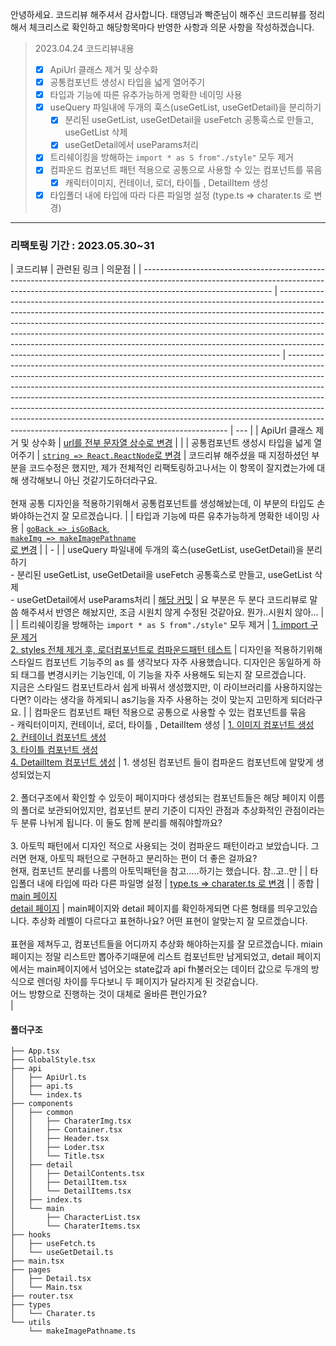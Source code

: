 안녕하세요.
코드리뷰 해주셔서 감사합니다.
태영님과 빡준님이 해주신 코드리뷰를 정리해서 체크리스로 확인하고 해당항목마다 반영한 사항과 의문 사항을 작성하겠습니다.

> 2023.04.24 코드리뷰내용
>
> - [x] ApiUrl 클래스 제거 및 상수화
> - [x] 공통컴포넌트 생성시 타입을 넓게 열어주기
> - [x] 타입과 기능에 따른 유추가능하게 명확한 네이밍 사용
> - [x] useQuery 파일내에 두개의 훅스(useGetList, useGetDetail)을 분리하기
>   - [x] 분리된 useGetList, useGetDetail을 useFetch 공통훅스로 만들고, useGetList 삭제
>   - [x] useGetDetail에서 useParams처리
> - [x] 트리쉐이킹을 방해하는 `import * as S from"./style"` 모두 제거
> - [x] 컴파운드 컴포넌트 패턴 적용으로 공통으로 사용할 수 있는 컴포넌트를 묶음
>   - [x] 캐릭터이미지, 컨테이너, 로더, 타이틀 , DetailItem 생성
> - [x] 타입폴더 내에 타입에 따라 다른 파일명 설정 (type.ts ⇒ charater.ts 로 변경)

---

### 리팩토링 기간 : 2023.05.30~31

| 코드리뷰                                                                                                                                                                                     | 관련된 링크                                                                                                                                                                                                                                                                                                                                                                                                                                                                          | 의문점                                                                                                                                                                                                                                                                                                                                                                                                                                                                                                                                              |
| -------------------------------------------------------------------------------------------------------------------------------------------------------------------------------------------- | ------------------------------------------------------------------------------------------------------------------------------------------------------------------------------------------------------------------------------------------------------------------------------------------------------------------------------------------------------------------------------------------------------------------------------------------------------------------------------------ | --------------------------------------------------------------------------------------------------------------------------------------------------------------------------------------------------------------------------------------------------------------------------------------------------------------------------------------------------------------------------------------------------------------------------------------------------------------------------------------------------------------------------------------------------- | --- |
| ApiUrl 클래스 제거 및 상수화                                                                                                                                                                 | [url를 전부 문자열 상수로 변경](https://github.com/j2h30728/marvelous/commit/cbfba171819c8ac1495d79c8155d467d36d26de6)                                                                                                                                                                                                                                                                                                                                                               |                                                                                                                                                                                                                                                                                                                                                                                                                                                                                                                                                     |
| 공통컴포넌트 생성시 타입을 넓게 열어주기                                                                                                                                                     | [`string => React.ReactNode`로 변경](https://github.com/j2h30728/marvelous/commit/c6bf0d5008706cd95b0eb589e4aca9edbd3eaf09)                                                                                                                                                                                                                                                                                                                                                          | 코드리뷰 해주셨을 때 지정하셨던 부분을 코드수정은 했지만, 제가 전체적인 리팩토링하고나서는 이 항목이 잘지켰는가에 대해 생각해보니 아닌 것같기도하더라구요.<br><br> 현재 공통 디자인을 적용하기위해서 공통컴포넌트를 생성해놨는데, 이 부분의 타입도 손봐야하는건지 잘 모르겠습니다.                                                                                                                                                                                                                                                                  |
| 타입과 기능에 따른 유추가능하게 명확한 네이밍 사용                                                                                                                                           | [`goBack => isGoBack`, <br>`makeImg => makeImagePathname`<br> 로 변경](https://github.com/j2h30728/marvelous/commit/c6bf0d5008706cd95b0eb589e4aca9edbd3eaf09)                                                                                                                                                                                                                                                                                                                        |                                                                                                                                                                                                                                                                                                                                                                                                                                                                                                                                                     | -   |
| useQuery 파일내에 두개의 훅스(useGetList, useGetDetail)을 분리하기<br/>- 분리된 useGetList, useGetDetail을 useFetch 공통훅스로 만들고, useGetList 삭제<br/> - useGetDetail에서 useParams처리 | [해당 커밋](https://github.com/j2h30728/marvelous/commit/57b95a94f31aa8fa5d50a8fa0be18abbf518566c)                                                                                                                                                                                                                                                                                                                                                                                   | 요 부분은 두 분다 코드리뷰로 말씀 해주셔서 반영은 해놨지만, 조금 시원치 않게 수정된 것같아요. 뭔가..시원치 않아...                                                                                                                                                                                                                                                                                                                                                                                                                                  |     |
| 트리쉐이킹을 방해하는 `import * as S from"./style"` 모두 제거                                                                                                                                | [1. import 구문 제거](https://github.com/j2h30728/marvelous/commit/6fdb841051381eaf9d9f48e7aabb4dded9afe402) <br/>[2. styles 전체 제거 후, 로더컴포넌트로 컴파운드패턴 테스트](https://github.com/j2h30728/marvelous/commit/ef407ccbb8c4930d25fa115552b0f4c6397fff2e)                                                                                                                                                                                                                | 디자인을 적용하기위해 스타일드 컴포넌트 기능주의 as 를 생각보다 자주 사용했습니다. 디자인은 동일하게 하되 태그를 변경시키는 기능인데, 이 기능을 자주 사용해도 되는지 잘 모르겠습니다.<br> 지금은 스타일드 컴포넌트라서 쉽게 바꿔서 생성했지만, 이 라이브러리를 사용하지않는다면? 이라는 생각을 하게되니 as기능을 자주 사용하는 것이 맞는지 고민하게 되더라구요.                                                                                                                                                                                     |
| 컴파운드 컴포넌트 패턴 적용으로 공통으로 사용할 수 있는 컴포넌트를 묶음 <br> - 캐릭터이미지, 컨테이너, 로더, 타이틀 , DetailItem 생성                                                        | [1. 이미지 컴포넌트 생성](https://github.com/j2h30728/marvelous/commit/cdc8fb6a2b0e88a3f3017cc5625716a9109f531f) <br>[2. 컨테이너 컴포넌트 생성](https://github.com/j2h30728/marvelous/commit/436ce1664c81ecef6a49e39db092537bad143024) <br>[3. 타이틀 컴포넌트 생성](https://github.com/j2h30728/marvelous/commit/86728d1c5c814fcefb5d519fb9eb273d7b0f79c0)<br>[4. DetailItem 컴포넌트 생성](https://github.com/j2h30728/marvelous/commit/0aab465b5c141a917892feafb516d12043d7461f) | 1. 생성된 컴포넌트 들이 컴파운드 컴포넌트에 알맞게 생성되었는지<br><br/>2. 폴더구조에서 확인할 수 있듯이 페이지마다 생성되는 컴포넌트들은 해당 페이지 이름의 폴더로 보관되어있지만, 컴포넌트 분리 기준이 디자인 관점과 추상화적인 관점이라는 두 분류 나뉘게 됩니다. 이 둘도 함께 분리를 해줘야할까요?<br><br/>3. 아토믹 패턴에서 디자인 적으로 사용되는 것이 컴파운드 패턴이라고 보았습니다. 그러면 현재, 아토믹 패턴으로 구현하고 분리하는 편이 더 좋은 걸까요?<br> 현재, 컴포넌트 분리를 나름의 아토믹패턴을 참고.....하기는 했습니다. 참..고..만 |
| 타입폴더 내에 타입에 따라 다른 파일명 설정                                                                                                                                                   | [type.ts ⇒ charater.ts 로 변경](https://github.com/j2h30728/marvelous/blob/979b8ab2a17603e9cc6f763c2c524fa38efdbc62/src/types/Charater.ts)                                                                                                                                                                                                                                                                                                                                           |
| 종합                                                                                                                                                                                         | [main 페이지](https://github.com/j2h30728/marvelous/blob/main/src/pages/Detail.tsx#L1) <br> [detail 페이지](https://github.com/j2h30728/marvelous/blob/main/src/pages/Main.tsx)                                                                                                                                                                                                                                                                                                      | main페이지와 detail 페이지를 확인하게되면 다른 형태를 띄우고있습니다. 추상화 레벨이 다르다고 표현하나요? 어떤 표현이 알맞는지 잘 모르겠습니다. <br><br>표현을 제쳐두고, 컴포넌트들을 어디까지 추상화 해야하는지를 잘 모르겠습니다. miain페이지는 정말 리스트만 뽑아주기때문에 리스트 컴포넌트만 남게되었고, detail 페이지에서는 main페이지에서 넘어오는 state값과 api fh불러오는 데이터 값으로 두개의 방식으로 렌더링 차이를 두다보니 두 페이지가 달라지게 된 것같습니다. <br> 어느 방향으로 진행하는 것이 대체로 올바른 편인가요? <br>             |

#### 폴더구조

```
├── App.tsx
├── GlobalStyle.tsx
├── api
│   ├── ApiUrl.ts
│   ├── api.ts
│   └── index.ts
├── components
│   ├── common
│   │   ├── CharaterImg.tsx
│   │   ├── Container.tsx
│   │   ├── Header.tsx
│   │   ├── Loder.tsx
│   │   └── Title.tsx
│   ├── detail
│   │   ├── DetailContents.tsx
│   │   ├── DetailItem.tsx
│   │   └── DetailItems.tsx
│   ├── index.ts
│   └── main
│       ├── CharacterList.tsx
│       └── CharaterItems.tsx
├── hooks
│   ├── useFetch.ts
│   └── useGetDetail.ts
├── main.tsx
├── pages
│   ├── Detail.tsx
│   └── Main.tsx
├── router.tsx
├── types
│   └── Charater.ts
└── utils
    └── makeImagePathname.ts
```
